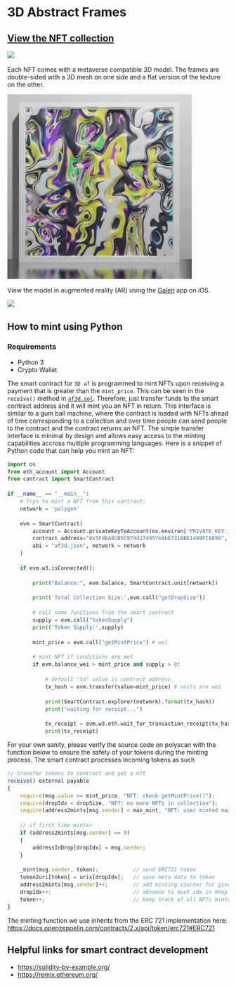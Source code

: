 # 3D Abstract Frames

## [View the NFT collection](https://opensea.io/collection/3d-af)

![](images/banner_long_1.png)

Each NFT comes with a metaverse compatible 3D model. The frames are double-sided with a 3D mesh on one side and a flat version of the texture on the other.

![](images/sequence_smal2.gif)

View the model in augmented reality (AR) using the [Galeri](https://www.galeri.co/) app on iOS.

![](images/ar_frames.gif)

## How to mint using Python

### Requirements
- Python 3
- Crypto Wallet

The smart contract for `3D af` is programmed to mint NFTs upon receiving a payment that is greater than the `mint_price`. This can be seen in the `receive()` method in [`af3d.sol`](). Therefore, just transfer funds to the smart contract address and it will mint you an NFT in return. This interface is similar to a gum ball machine, where the contract is loaded with NFTs ahead of time corresponding to a collection and over time people can send people to the contract and the contract returns an NFT. The simple transfer interface is minimal by design and allows easy access to the minting capabilities accross multiple programming languages. Here is a snippet of Python code that can help you mint an NFT:

```python
import os
from eth_account import Account
from contract import SmartContract

if __name__ == "__main__":
    # Trys to mint a NFT from this contract:
    network = 'polygon'

    evm = SmartContract(
        account = Account.privateKeyToAccount(os.environ['PRIVATE_KEY']),
        contract_address="0x5FdEA8CB5C974d274957e8bE7318BE1489FC8896",
        abi = "af3d.json", network = network
    )

    if evm.w3.isConnected():

        print("Balance:", evm.balance, SmartContract.unit[network])

        print('Total Collection Size:',evm.call("getDropSize"))
        
        # call some functions from the smart contract
        supply = evm.call("tokenSupply")
        print('Token Supply:',supply)

        mint_price = evm.call("getMintPrice") # wei

        # mint NFT if conditions are met
        if evm.balance_wei > mint_price and supply > 0:

            # default "to" value is contract address
            tx_hash = evm.transfer(value=mint_price) # units are wei

            print(SmartContract.explorer(network).format(tx_hash))
            print("waiting for receipt...")

            tx_receipt = evm.w3.eth.wait_for_transaction_receipt(tx_hash)
            print(tx_receipt)
```


For your own sanity, please verify the source code on polyscan with the function below to ensure the safety of your tokens during the minting process. The smart contract processes incoming tokens as such


```js
// transfer tokens to contract and get a nft
receive() external payable
{
    require(msg.value >= mint_price, "NFT: check getMintPrice()");
    require(dropIdx < dropSize, "NFT: no more NFTs in collection");
    require(address2mints[msg.sender] < max_mint, "NFT: user minted max value");

    // if first time minter
    if (address2mints[msg.sender] == 0)
    {
        addressInDrop[dropIdx] = msg.sender;
    }

    _mint(msg.sender, token);           // send ERC721 token
    token2uri[token] = uris[dropIdx];   // save meta data to token
    address2mints[msg.sender]++;        // add minting counter for given address
    dropIdx++;                          // advance to next idx in drop
    token++;                            // keep track of all NFTs minted
}
```


The minting function we use inherits from the ERC 721 implementation here: https://docs.openzeppelin.com/contracts/2.x/api/token/erc721#ERC721


## Helpful links for smart contract development
- https://solidity-by-example.org/ 
- https://remix.ethereum.org/